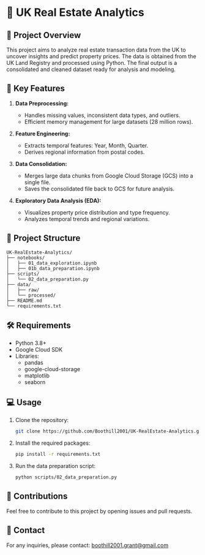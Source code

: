 # 🏡 UK Real Estate Analytics

## 📑 Project Overview
This project aims to analyze real estate transaction data from the UK to uncover insights and predict property prices. The data is obtained from the UK Land Registry and processed using Python. The final output is a consolidated and cleaned dataset ready for analysis and modeling.

## 🚀 Key Features
1. **Data Preprocessing:**
   - Handles missing values, inconsistent data types, and outliers.
   - Efficient memory management for large datasets (28 million rows).

2. **Feature Engineering:**
   - Extracts temporal features: Year, Month, Quarter.
   - Derives regional information from postal codes.

3. **Data Consolidation:**
   - Merges large data chunks from Google Cloud Storage (GCS) into a single file.
   - Saves the consolidated file back to GCS for future analysis.

4. **Exploratory Data Analysis (EDA):**
   - Visualizes property price distribution and type frequency.
   - Analyzes temporal trends and regional variations.

## 📂 Project Structure
```
UK-RealEstate-Analytics/
├── notebooks/
│   ├── 01_data_exploration.ipynb
│   ├── 01b_data_preparation.ipynb
├── scripts/
│   └── 02_data_preparation.py
├── data/
│   ├── raw/
│   └── processed/
├── README.md
└── requirements.txt
```

## 🛠️ Requirements
- Python 3.8+
- Google Cloud SDK
- Libraries:
  - pandas
  - google-cloud-storage
  - matplotlib
  - seaborn

## 💻 Usage
1. Clone the repository:
   ```bash
   git clone https://github.com/Boothill2001/UK-RealEstate-Analytics.git
   ```

2. Install the required packages:
   ```bash
   pip install -r requirements.txt
   ```

3. Run the data preparation script:
   ```bash
   python scripts/02_data_preparation.py
   ```

## 📝 Contributions
Feel free to contribute to this project by opening issues and pull requests.

## 📧 Contact
For any inquiries, please contact: boothill2001.grant@gmail.com

